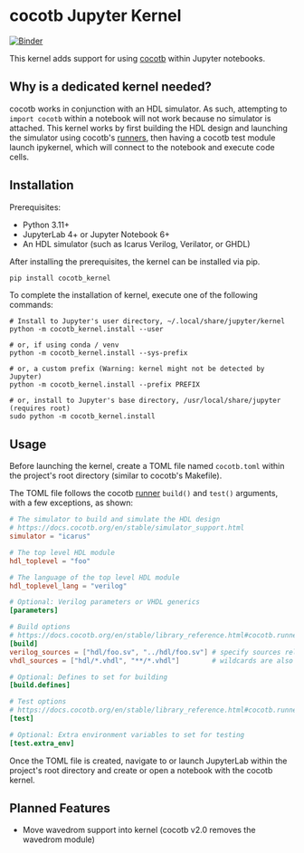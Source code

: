 # cocotb Jupyter Kernel
[![Binder](https://mybinder.org/badge_logo.svg)](https://mybinder.org/v2/gh/mmichilot/cocotb_kernel/HEAD?labpath=example%2FQuickstart+Guide.ipynb)

This kernel adds support for using [cocotb](https://docs.cocotb.org/en/stable/) within 
Jupyter notebooks. 

## Why is a dedicated kernel needed?
cocotb works in conjunction with an HDL simulator. As such, attempting to `import cocotb`
within a notebook will not work because no simulator is attached. This kernel works by first building the HDL design and launching the simulator using cocotb's [runners](https://docs.cocotb.org/en/stable/library_reference.html#cocotb.runner.Simulator), then
having a cocotb test module launch ipykernel, which will connect to the notebook and execute code cells.

## Installation
Prerequisites:
- Python 3.11+
- JupyterLab 4+ or Jupyter Notebook 6+
- An HDL simulator (such as Icarus Verilog, Verilator, or GHDL)

After installing the prerequisites, the kernel can be installed via pip.
```bash
pip install cocotb_kernel
```

To complete the installation of kernel, execute one of the following commands:
 ```
# Install to Jupyter's user directory, ~/.local/share/jupyter/kernel
python -m cocotb_kernel.install --user

# or, if using conda / venv
python -m cocotb_kernel.install --sys-prefix

# or, a custom prefix (Warning: kernel might not be detected by Jupyter)
python -m cocotb_kernel.install --prefix PREFIX

# or, install to Jupyter's base directory, /usr/local/share/jupyter (requires root)
sudo python -m cocotb_kernel.install
```

## Usage
Before launching the kernel, create a TOML file named `cocotb.toml` within the project's root directory (similar to cocotb's Makefile).

The TOML file follows the cocotb [runner](https://docs.cocotb.org/en/stable/library_reference.html#cocotb.runner.Simulator) 
`build()` and `test()` arguments, with a few exceptions, as shown:

```toml
# The simulator to build and simulate the HDL design
# https://docs.cocotb.org/en/stable/simulator_support.html
simulator = "icarus"

# The top level HDL module
hdl_toplevel = "foo"

# The language of the top level HDL module
hdl_toplevel_lang = "verilog"

# Optional: Verilog parameters or VHDL generics
[parameters]

# Build options
# https://docs.cocotb.org/en/stable/library_reference.html#cocotb.runner.Simulator.build
[build]
verilog_sources = ["hdl/foo.sv", "../hdl/foo.sv"] # specify sources relative to cocotb.toml
vhdl_sources = ["hdl/*.vhdl", "**/*.vhdl"]        # wildcards are also supported

# Optional: Defines to set for building
[build.defines]

# Test options
# https://docs.cocotb.org/en/stable/library_reference.html#cocotb.runner.Simulator.test
[test]

# Optional: Extra environment variables to set for testing
[test.extra_env]
```

Once the TOML file is created, navigate to or launch JupyterLab within the project's
root directory and create or open a notebook with the cocotb kernel.

## Planned Features
- Move wavedrom support into kernel (cocotb v2.0 removes the wavedrom module)
